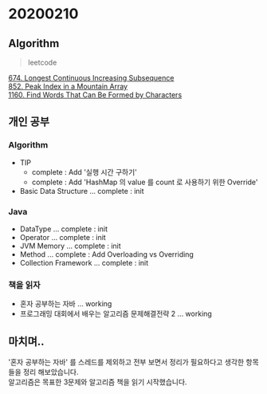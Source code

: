 # 20200210

## Algorithm
> leetcode

[674. Longest Continuous Increasing Subsequence](https://github.com/Hyune-c/algorithm/tree/master/src/main/java/leetcode/longestcontinuousincreasingsubsequence)  
[852. Peak Index in a Mountain Array](https://github.com/Hyune-c/algorithm/tree/master/src/main/java/leetcode/peakindexinamountainarray)  
[1160. Find Words That Can Be Formed by Characters](https://github.com/Hyune-c/algorithm/tree/master/src/main/java/leetcode/findwordsthatcanbeformedbycharacters)

## 개인 공부
### Algorithm
- TIP
    - complete : Add '실행 시간 구하기'
    - complete : Add 'HashMap 의 value 를 count 로 사용하기 위한 Override'
- Basic Data Structure ... complete : init

### Java
- DataType ... complete : init
- Operator ... complete : init
- JVM Memory ... complete : init
- Method ... complete : Add Overloading vs Overriding
- Collection Framework ... complete : init

### 책을 읽자
- 혼자 공부하는 자바 ... working
- 프로그래밍 대회에서 배우는 알고리즘 문제해결전략 2 ... working

## 마치며.. 

'혼자 공부하는 자바' 를 스레드를 제외하고 전부 보면서 정리가 필요하다고 생각한 항목들을 정리 해보았습니다.  
알고리즘은 목표한 3문제와 알고리즘 책을 읽기 시작했습니다.